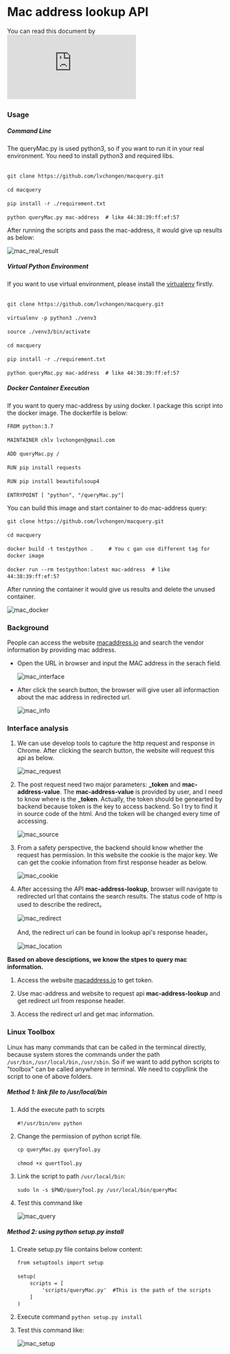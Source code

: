 # Mac address lookup API


You can read this document by ![contents](https://github.com/lvchongen/macquery/blob/master/README.pdf)


### Usage

##### Command Line 

The queryMac.py is used python3, so if you want to run it in your real environment. You need to install python3 and required libs.

```

git clone https://github.com/lvchongen/macquery.git

cd macquery

pip install -r ./requirement.txt

python queryMac.py mac-address  # like 44:38:39:ff:ef:57
```

After running the scripts and pass the mac-address, it would give up results as below:

![mac_real_result](https://lvchongen-1255888772.cos.ap-chengdu.myqcloud.com/2020-09-06-mac_real_result.png)


##### Virtual Python Environment

If you want to use virtual environment, please install the [virtualenv](https://pypi.org/project/virtualenv/) firstly. 

```

git clone https://github.com/lvchongen/macquery.git

virtualenv -p python3 ./venv3

source ./venv3/bin/activate

cd macquery

pip install -r ./requirement.txt

python queryMac.py mac-address  # like 44:38:39:ff:ef:57

```


##### Docker Container Execution

If you want to query mac-address by using docker. I package this script into the docker image. The dockerfile is below:

```
FROM python:3.7

MAINTAINER chlv lvchongen@gmail.com

ADD queryMac.py /

RUN pip install requests

RUN pip install beautifulsoup4

ENTRYPOINT [ "python", "/queryMac.py"]
```


You can build this image and start container to do mac-address query:

```
git clone https://github.com/lvchongen/macquery.git

cd macquery

docker build -t testpython .     # You c gan use different tag for docker image
 
docker run --rm testpython:latest mac-address  # like 44:38:39:ff:ef:57

```

After running the container it would give us results and delete the unused container.

![mac_docker](https://lvchongen-1255888772.cos.ap-chengdu.myqcloud.com/2020-09-06-mac_docker.png)







### Background

People can access the website [macaddress.io](https://macaddress.io) and search the vendor information by providing mac address. 

*	Open the URL in browser and input the MAC address in the serach field.

	![mac_interface](https://lvchongen-1255888772.cos.ap-chengdu.myqcloud.com/2020-09-05-mac_interface.png)
	
*	After click the search button, the browser will give user all informaction about the mac address in redirected url.

	![mac_info](https://lvchongen-1255888772.cos.ap-chengdu.myqcloud.com/2020-09-05-mac_info.png)
	
	 
	
### Interface analysis


1.	We can use develop tools to capture the http request and response in Chrome. After clicking the search button, the website will request this api as below.

	![mac_request](https://lvchongen-1255888772.cos.ap-chengdu.myqcloud.com/2020-09-05-mac_request.png)
	
2.	The post request need two major parameters: **_token** and **mac-address-value**. The **mac-address-value** is provided by user, and I need to know where is the **_token**. Actually, the token should be genearted by backend because token is the key to access backend. So I try to find it in source code of the html. And the token will be changed every time of accessing.

	![mac_source](https://lvchongen-1255888772.cos.ap-chengdu.myqcloud.com/2020-09-05-mac_source.png)
	
3. From a safety perspective, the backend should know whether the request has permission. In this website the cookie is the major key. We can get the cookie infomation from first response header as below.
	
	![mac_cookie](https://lvchongen-1255888772.cos.ap-chengdu.myqcloud.com/2020-09-05-mac_cookie.png)

	
4. After accessing the API **mac-address-lookup**, browser will navigate to redirected url that contains the search results. The status code of http is used to describe the redirect。

	![mac_redirect](https://lvchongen-1255888772.cos.ap-chengdu.myqcloud.com/2020-09-05-mac_redirect.png)
	
	And, the redirect url can be found in lookup api's response header。
	
	![mac_location](https://lvchongen-1255888772.cos.ap-chengdu.myqcloud.com/2020-09-05-mac_location.png)




**Based on above desciptions, we know the stpes to query mac information.**


1.	Access the website [macaddress.io](https://macaddress.io) to get token. 

2.	Use mac-address and website to request api **mac-address-lookup** and get redirect url from response header.

3. Access the redirect url and get mac information.



### Linux Toolbox

Linux has many commands that can be called in the termincal directly, because system stores the commands under the path `/usr/bin,/usr/local/bin,/usr/sbin`. So if we want to add python scripts to "toolbox" can be called anywhere in terminal. We need to copy/link the script to one of above folders.



##### Method 1: link file to /usr/local/bin

1. Add the execute path to scrpts

	`#!/usr/bin/env python`
	
2. Change the permission of python script file.

	```
	cp queryMac.py queryTool.py
	
	chmod +x quertTool.py

3. Link the script to path `/usr/local/bin`:

	`sudo ln -s $PWD/queryTool.py /usr/local/bin/queryMac`
	
4.	Test this command like 	

	![mac_query](https://lvchongen-1255888772.cos.ap-chengdu.myqcloud.com/2020-09-06-mac_local.png)
	
	
##### Method 2: using *python setup.py install*

1.	Create setup.py file contains below content:

	```
	from setuptools import setup

	setup(
	    scripts = [
	        'scripts/queryMac.py'  #This is the path of the scripts
	    ]
	)
	```

2. Execute command `python setup.py install` 

3. Test this command like:

	![mac_setup](https://lvchongen-1255888772.cos.ap-chengdu.myqcloud.com/2020-09-06-mac_setup.png)
